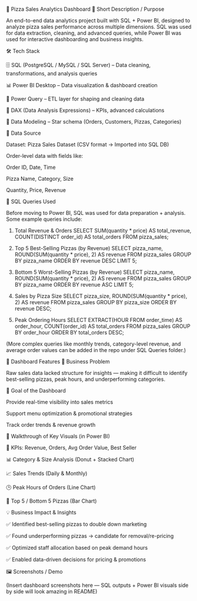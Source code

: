 🍕 Pizza Sales Analytics Dashboard
📌 Short Description / Purpose

An end-to-end data analytics project built with SQL + Power BI, designed to analyze pizza sales performance across multiple dimensions. SQL was used for data extraction, cleaning, and advanced queries, while Power BI was used for interactive dashboarding and business insights.

🛠️ Tech Stack

🗄️ SQL (PostgreSQL / MySQL / SQL Server) – Data cleaning, transformations, and analysis queries

📊 Power BI Desktop – Data visualization & dashboard creation

📂 Power Query – ETL layer for shaping and cleaning data

🧠 DAX (Data Analysis Expressions) – KPIs, advanced calculations

📝 Data Modeling – Star schema (Orders, Customers, Pizzas, Categories)

📂 Data Source

Dataset: Pizza Sales Dataset (CSV format → Imported into SQL DB)

Order-level data with fields like:

Order ID, Date, Time

Pizza Name, Category, Size

Quantity, Price, Revenue

🔑 SQL Queries Used

Before moving to Power BI, SQL was used for data preparation + analysis.
Some example queries include:

1. Total Revenue & Orders
SELECT 
    SUM(quantity * price) AS total_revenue, 
    COUNT(DISTINCT order_id) AS total_orders 
FROM pizza_sales;

2. Top 5 Best-Selling Pizzas (by Revenue)
SELECT 
    pizza_name, 
    ROUND(SUM(quantity * price), 2) AS revenue
FROM pizza_sales
GROUP BY pizza_name
ORDER BY revenue DESC
LIMIT 5;

3. Bottom 5 Worst-Selling Pizzas (by Revenue)
SELECT 
    pizza_name, 
    ROUND(SUM(quantity * price), 2) AS revenue
FROM pizza_sales
GROUP BY pizza_name
ORDER BY revenue ASC
LIMIT 5;

4. Sales by Pizza Size
SELECT 
    pizza_size, 
    ROUND(SUM(quantity * price), 2) AS revenue
FROM pizza_sales
GROUP BY pizza_size
ORDER BY revenue DESC;

5. Peak Ordering Hours
SELECT 
    EXTRACT(HOUR FROM order_time) AS order_hour, 
    COUNT(order_id) AS total_orders
FROM pizza_sales
GROUP BY order_hour
ORDER BY total_orders DESC;


(More complex queries like monthly trends, category-level revenue, and average order values can be added in the repo under SQL Queries folder.)

🌟 Dashboard Features
🔹 Business Problem

Raw sales data lacked structure for insights — making it difficult to identify best-selling pizzas, peak hours, and underperforming categories.

🔹 Goal of the Dashboard

Provide real-time visibility into sales metrics

Support menu optimization & promotional strategies

Track order trends & revenue growth

🔹 Walkthrough of Key Visuals (in Power BI)

📌 KPIs: Revenue, Orders, Avg Order Value, Best Seller

📊 Category & Size Analysis (Donut + Stacked Chart)

📈 Sales Trends (Daily & Monthly)

🕒 Peak Hours of Orders (Line Chart)

🥇 Top 5 / Bottom 5 Pizzas (Bar Chart)

💡 Business Impact & Insights

✅ Identified best-selling pizzas to double down marketing

✅ Found underperforming pizzas → candidate for removal/re-pricing

✅ Optimized staff allocation based on peak demand hours

✅ Enabled data-driven decisions for pricing & promotions

🖼️ Screenshots / Demo

(Insert dashboard screenshots here — SQL outputs + Power BI visuals side by side will look amazing in README)
